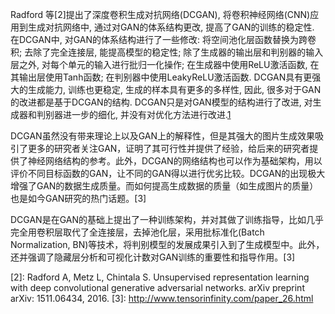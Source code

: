 

<!--
 * @version:
 * @Author:  StevenJokess https://github.com/StevenJokess
 * @Date: 2020-11-08 15:59:11
 * @LastEditors:  StevenJokess https://github.com/StevenJokess
 * @LastEditTime: 2020-12-29 19:11:42
 * @Description:
 * @TODO::
 * @Reference:
-->

Radford 等[2]提出了深度卷积生成对抗网络(DCGAN), 将卷积神经网络(CNN)应用到生成对抗网络中, 通过对GAN的体系结构更改, 提高了GAN的训练的稳定性. 在DCGAN中, 对GAN的体系结构进行了一些修改: 将空间池化层函数替换为跨卷积; 去除了完全连接层, 能提高模型的稳定性; 除了生成器的输出层和判别器的输入层之外, 对每个单元的输入进行批归一化操作; 在生成器中使用ReLU激活函数, 在其输出层使用Tanh函数; 在判别器中使用LeakyReLU激活函数. DCGAN具有更强大的生成能力, 训练也更稳定, 生成的样本具有更多的多样性, 因此, 很多对于GAN的改进都是基于DCGAN的结构. DCGAN只是对GAN模型的结构进行了改进, 对生成器和判别器进一步的细化, 并没有对优化方法进行改进.[1]

DCGAN虽然没有带来理论上以及GAN上的解释性，但是其强大的图片生成效果吸引了更多的研究者关注GAN，证明了其可行性并提供了经验，给后来的研究者提供了神经网络结构的参考。此外，DCGAN的网络结构也可以作为基础架构，用以评价不同目标函数的GAN，让不同的GAN得以进行优劣比较。DCGAN的出现极大增强了GAN的数据生成质量。而如何提高生成数据的质量（如生成图片的质量）也是如今GAN研究的热门话题。[3]

DCGAN是在GAN的基础上提出了一种训练架构，并对其做了训练指导，比如几乎完全用卷积层取代了全连接层，去掉池化层，采用批标准化(Batch Normalization, BN)等技术，将判别模型的发展成果引入到了生成模型中。此外，还并强调了隐藏层分析和可视化计数对GAN训练的重要性和指导作用。[3]

[1]: http://www.c-s-a.org.cn/html/2019/11/7156.html#outline_anchor_12
[2]: Radford A, Metz L, Chintala S. Unsupervised representation learning with deep convolutional generative adversarial networks. arXiv preprint arXiv: 1511.06434, 2016.
[3]: http://www.tensorinfinity.com/paper_26.html
